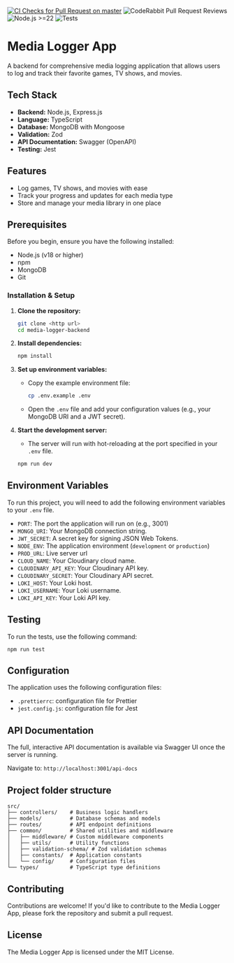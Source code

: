[![CI Checks for Pull Request on master](https://github.com/Shruthikshetty/media-logger-backend/actions/workflows/ci.yml/badge.svg)](https://github.com/Shruthikshetty/media-logger-backend/actions/workflows/ci.yml)
![CodeRabbit Pull Request Reviews](https://img.shields.io/coderabbit/prs/github/Shruthikshetty/media-logger-backend?utm_source=oss&utm_medium=github&utm_campaign=Shruthikshetty%2Fmedia-logger-backend&labelColor=171717&color=FF570A&link=https%3A%2F%2Fcoderabbit.ai&label=CodeRabbit+Reviews)
![Node.js >=22](https://img.shields.io/badge/node-%3E%3D22-brightgreen)
![Tests](https://img.shields.io/badge/tests-passing-brightgreen)

# Media Logger App

A backend for comprehensive media logging application that allows users to log and track their favorite games, TV shows, and movies.

## Tech Stack

- **Backend:** Node.js, Express.js
- **Language:** TypeScript
- **Database:** MongoDB with Mongoose
- **Validation:** Zod
- **API Documentation:** Swagger (OpenAPI)
- **Testing:** Jest

## Features

- Log games, TV shows, and movies with ease
- Track your progress and updates for each media type
- Store and manage your media library in one place

## Prerequisites

Before you begin, ensure you have the following installed:

- Node.js (v18 or higher)
- npm
- MongoDB
- Git

### Installation & Setup

1.  **Clone the repository:**

    ```sh
    git clone <http url>
    cd media-logger-backend
    ```

2.  **Install dependencies:**

    ```sh
    npm install
    ```

3.  **Set up environment variables:**
    - Copy the example environment file:
      ```sh
      cp .env.example .env
      ```
    - Open the `.env` file and add your configuration values (e.g., your MongoDB URI and a JWT secret).

4.  **Start the development server:**
    - The server will run with hot-reloading at the port specified in your `.env` file.
    ```sh
    npm run dev
    ```

## Environment Variables

To run this project, you will need to add the following environment variables to your `.env` file.

- `PORT`: The port the application will run on (e.g., 3001)
- `MONGO_URI`: Your MongoDB connection string.
- `JWT_SECRET`: A secret key for signing JSON Web Tokens.
- `NODE_ENV`: The application environment (`development` or `production`)
- `PROD_URL`: Live server url
- `CLOUD_NAME`: Your Cloudinary cloud name.
- `CLOUDINARY_API_KEY`: Your Cloudinary API key.
- `CLOUDINARY_SECRET`: Your Cloudinary API secret.
- `LOKI_HOST`: Your Loki host.
- `LOKI_USERNAME`: Your Loki username.
- `LOKI_API_KEY`: Your Loki API key.


## Testing

To run the tests, use the following command:

```
npm run test
```

## Configuration

The application uses the following configuration files:

- `.prettierrc`: configuration file for Prettier
- `jest.config.js`: configuration file for Jest

## API Documentation

The full, interactive API documentation is available via Swagger UI once the server is running.

Navigate to: `http://localhost:3001/api-docs`

## Project folder structure

```text
src/
├── controllers/    # Business logic handlers
├── models/         # Database schemas and models
├── routes/         # API endpoint definitions
├── common/         # Shared utilities and middleware
│   ├── middleware/ # Custom middleware components
│   ├── utils/      # Utility functions
│   ├── validation-schema/ # Zod validation schemas
│   ├── constants/  # Application constants
│   └── config/     # Configuration files
└── types/          # TypeScript type definitions

```

## Contributing

Contributions are welcome! If you'd like to contribute to the Media Logger App, please fork the repository and submit a pull request.

## License

The Media Logger App is licensed under the MIT License.
